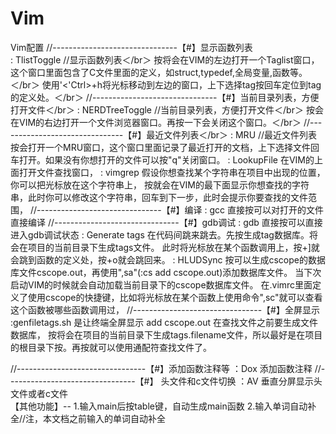 # Vim
Vim配置
//-------------------------------【#】显示函数列表</br>
<F2> : TlistToggle                      //显示函数列表＜/br＞
		按<F2>将会在VIM的左边打开一个Taglist窗口，这个窗口里面包含了C文件里面的定义，如struct,typedef,全局变量,函数等。＜/br＞
		使用'<'Ctrl>+h将光标移动到左边的窗口，上下选择tag按回车定位到tag的定义处。＜/br＞
//-------------------------------【#】当前目录列表，方便打开文件＜/br＞
<F3> : NERDTreeToggle            //当前目录列表，方便打开文件＜/br＞
		按<F3>会在VIM的右边打开一个文件浏览器窗口。再按一下<F3>会关闭这个窗口。＜/br＞
//-------------------------------【#】最近文件列表＜/br＞
<F4> : MRU								//最近文件列表
		按<F4>会打开一个MRU窗口，这个窗口里面记录了最近打开的文档，上下选择文件回车打开。如果没有你想打开的文件可以按"q"关闭窗口。
<F5> : LookupFile
		<F5>在VIM的上面打开文件查找窗口，
<F6> : vimgrep
		假设你想查找某个字符串在项目中出现的位置，你可以把光标放在这个字符串上，
		按<F6>就会在VIM的最下面显示你想查找的字符串，此时你可以修改这个字符串，回车到下一步，此时会提示你要查找的文件范围，
//-------------------------------【#】编译
<F7> : gcc
		直接按<F7>可以对打开的文件直接编译
//-------------------------------【#】gdb调试
<F8> : gdb
		直接按<F8>可以直接进入gdb调试状态
<F9> : Generate tags
		在代码间跳来跳去。先按<F9>生成tag数据库。将会在项目的当前目录下生成tags文件。
		此时将光标放在某个函数调用上，按<Ctrl>+]就会跳到函数的定义处，按<Ctrl>+o就会跳回来。
<F10> : HLUDSync
		按<F10>可以生成cscope的数据库文件cscope.out，再使用",sa"(:cs add cscope.out)添加数据库文件。
		当下次启动VIM的时候就会自动加载当前目录下的cscope数据库文件。
		在.vimrc里面定义了使用cscope的快捷键，比如将光标放在某个函数上使用命令",sc"就可以查看这个函数被哪些函数调用过，
//--------------------------------【#】全屏显示
<F11> :genfiletags.sh
		<F11>是让终端全屏显示
<F12>add cscope.out
		在查找文件之前要生成文件数据库，
		按<F12>将会在项目的当前目录下生成tags.filename文件，所以最好是在项目的根目录下按<F12>。再按<F5>就可以使用通配符查找文件了。
		
		
		
//--------------------------------【#】添加函数注释等
：Dox
		添加函数注释
//--------------------------------【#】	头文件和c文件切换
：AV
		垂直分屏显示头文件或者c文件	
【其他功能】--
1.输入main后按table键，自动生成main函数
2.输入单词自动补全//注，本文档之前输入的单词自动补全

